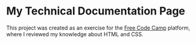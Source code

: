 # My Technical Documentation Page

This project was created as an exercise for the [Free Code Camp](https://learn.freecodecamp.org/) platform, where I reviewed my knowledge about HTML and CSS.